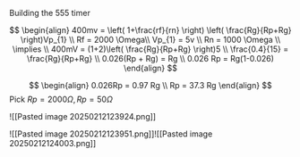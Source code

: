 Building the 555 timer


$$
\begin{align}
 400mv = \left( 1+\frac{rf}{rn} \right) \left( \frac{Rg}{Rp+Rg} \right)Vp_{1} \\
Rf = 2000 \Omega\\
Vp_{1} = 5v \\
Rn = 1000 \Omega \\
\implies \\
400mV = (1+2)\left( \frac{Rg}{Rp+Rg} \right)5 \\
\frac{0.4}{15} = \frac{Rg}{Rp+Rg} \\
0.026(Rp + Rg) = Rg \\
0.026 Rp = Rg(1-0.026)
\end{align}
$$

$$
\begin{align}
0.026Rp = 0.97 Rg \\
Rp = 37.3 Rg
\end{align}
$$
Pick $Rp=2000 \Omega,Rp = 50\Omega$

![[Pasted image 20250212123924.png]]

![[Pasted image 20250212123951.png]]![[Pasted image 20250212124003.png]]


